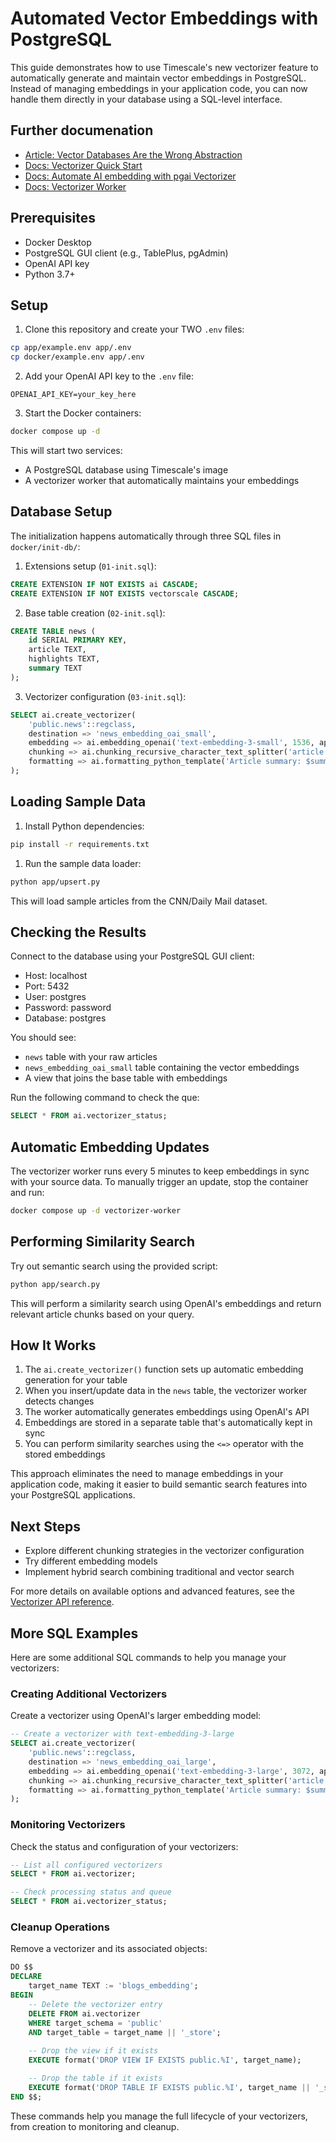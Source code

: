 # Automated Vector Embeddings with PostgreSQL

This guide demonstrates how to use Timescale's new vectorizer feature to automatically generate and maintain vector embeddings in PostgreSQL. Instead of managing embeddings in your application code, you can now handle them directly in your database using a SQL-level interface.

## Further documenation

- [Article: Vector Databases Are the Wrong Abstraction](https://www.timescale.com/blog/vector-databases-are-the-wrong-abstraction/)
- [Docs: Vectorizer Quick Start](https://github.com/timescale/pgai/blob/main/docs/vectorizer-quick-start.md)
- [Docs: Automate AI embedding with pgai Vectorizer](https://github.com/timescale/pgai/blob/main/docs/vectorizer.md)
- [Docs: Vectorizer Worker](https://github.com/timescale/pgai/blob/main/docs/vectorizer-worker.md)
  
## Prerequisites

- Docker Desktop
- PostgreSQL GUI client (e.g., TablePlus, pgAdmin)
- OpenAI API key
- Python 3.7+

## Setup

1. Clone this repository and create your TWO `.env` files:
   
```bash
cp app/example.env app/.env
cp docker/example.env app/.env
```

2. Add your OpenAI API key to the `.env` file:
   
```
OPENAI_API_KEY=your_key_here
```

3. Start the Docker containers:
   
```bash
docker compose up -d
```

This will start two services:

- A PostgreSQL database using Timescale's image
- A vectorizer worker that automatically maintains your embeddings

## Database Setup

The initialization happens automatically through three SQL files in `docker/init-db/`:

1. Extensions setup (`01-init.sql`):

```sql
CREATE EXTENSION IF NOT EXISTS ai CASCADE;
CREATE EXTENSION IF NOT EXISTS vectorscale CASCADE;
```

2. Base table creation (`02-init.sql`):

```sql
CREATE TABLE news (
    id SERIAL PRIMARY KEY,
    article TEXT,
    highlights TEXT,
    summary TEXT
);
```

3. Vectorizer configuration (`03-init.sql`):

```sql
SELECT ai.create_vectorizer(
    'public.news'::regclass,
    destination => 'news_embedding_oai_small',
    embedding => ai.embedding_openai('text-embedding-3-small', 1536, api_key_name=>'OPENAI_API_KEY'),
    chunking => ai.chunking_recursive_character_text_splitter('article'),
    formatting => ai.formatting_python_template('Article summary: $summary article chunk: $chunk')
);
```

## Loading Sample Data

1. Install Python dependencies:

```bash
pip install -r requirements.txt
```

1. Run the sample data loader:

```bash
python app/upsert.py
```

This will load sample articles from the CNN/Daily Mail dataset.

## Checking the Results

Connect to the database using your PostgreSQL GUI client:

- Host: localhost
- Port: 5432
- User: postgres
- Password: password
- Database: postgres

You should see:

- `news` table with your raw articles
- `news_embedding_oai_small` table containing the vector embeddings
- A view that joins the base table with embeddings

Run the following command to check the que:

```sql
SELECT * FROM ai.vectorizer_status;
```

## Automatic Embedding Updates

The vectorizer worker runs every 5 minutes to keep embeddings in sync with your source data. To manually trigger an update, stop the container and run:

```bash
docker compose up -d vectorizer-worker
```

## Performing Similarity Search

Try out semantic search using the provided script:

```bash
python app/search.py
```

This will perform a similarity search using OpenAI's embeddings and return relevant article chunks based on your query.

## How It Works

1. The `ai.create_vectorizer()` function sets up automatic embedding generation for your table
2. When you insert/update data in the `news` table, the vectorizer worker detects changes
3. The worker automatically generates embeddings using OpenAI's API
4. Embeddings are stored in a separate table that's automatically kept in sync
5. You can perform similarity searches using the `<=>` operator with the stored embeddings

This approach eliminates the need to manage embeddings in your application code, making it easier to build semantic search features into your PostgreSQL applications.

## Next Steps

- Explore different chunking strategies in the vectorizer configuration
- Try different embedding models
- Implement hybrid search combining traditional and vector search

For more details on available options and advanced features, see the [Vectorizer API reference](https://github.com/timescale/pgai/blob/main/docs/vectorizer.md). 

## More SQL Examples

Here are some additional SQL commands to help you manage your vectorizers:

### Creating Additional Vectorizers

Create a vectorizer using OpenAI's larger embedding model:

```sql
-- Create a vectorizer with text-embedding-3-large
SELECT ai.create_vectorizer(
    'public.news'::regclass, 
    destination => 'news_embedding_oai_large',
    embedding => ai.embedding_openai('text-embedding-3-large', 3072, api_key_name=>'OPENAI_API_KEY'),
    chunking => ai.chunking_recursive_character_text_splitter('article'),
    formatting => ai.formatting_python_template('Article summary: $summary article chunk: $chunk')
);
```

### Monitoring Vectorizers

Check the status and configuration of your vectorizers:

```sql
-- List all configured vectorizers
SELECT * FROM ai.vectorizer;

-- Check processing status and queue
SELECT * FROM ai.vectorizer_status;
```

### Cleanup Operations

Remove a vectorizer and its associated objects:

```sql
DO $$
DECLARE
    target_name TEXT := 'blogs_embedding';
BEGIN
    -- Delete the vectorizer entry
    DELETE FROM ai.vectorizer
    WHERE target_schema = 'public' 
    AND target_table = target_name || '_store';
    
    -- Drop the view if it exists
    EXECUTE format('DROP VIEW IF EXISTS public.%I', target_name);

    -- Drop the table if it exists
    EXECUTE format('DROP TABLE IF EXISTS public.%I', target_name || '_store');
END $$;
```

These commands help you manage the full lifecycle of your vectorizers, from creation to monitoring and cleanup.
